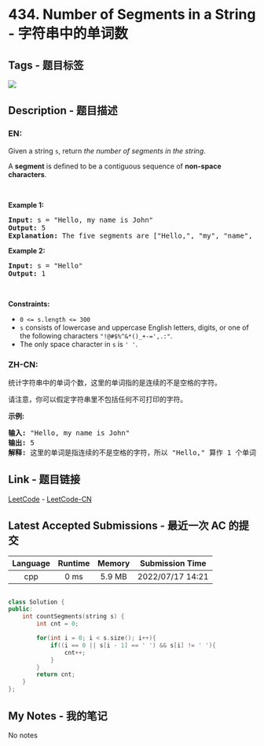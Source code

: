 
# 434. Number of Segments in a String - 字符串中的单词数

## Tags - 题目标签

 <img src="https://img.shields.io/badge/String-字符串-blue.svg">  


## Description - 题目描述

### EN:
<p>Given a string <code>s</code>, return <em>the number of segments in the string</em>.</p>

<p>A <strong>segment</strong> is defined to be a contiguous sequence of <strong>non-space characters</strong>.</p>

<p>&nbsp;</p>
<p><strong class="example">Example 1:</strong></p>

<pre>
<strong>Input:</strong> s = &quot;Hello, my name is John&quot;
<strong>Output:</strong> 5
<strong>Explanation:</strong> The five segments are [&quot;Hello,&quot;, &quot;my&quot;, &quot;name&quot;, &quot;is&quot;, &quot;John&quot;]
</pre>

<p><strong class="example">Example 2:</strong></p>

<pre>
<strong>Input:</strong> s = &quot;Hello&quot;
<strong>Output:</strong> 1
</pre>

<p>&nbsp;</p>
<p><strong>Constraints:</strong></p>

<ul>
	<li><code>0 &lt;= s.length &lt;= 300</code></li>
	<li><code>s</code> consists of lowercase and uppercase English letters, digits, or one of the following characters <code>&quot;!@#$%^&amp;*()_+-=&#39;,.:&quot;</code>.</li>
	<li>The only space character in <code>s</code> is <code>&#39; &#39;</code>.</li>
</ul>


### ZH-CN:
<p>统计字符串中的单词个数，这里的单词指的是连续的不是空格的字符。</p>

<p>请注意，你可以假定字符串里不包括任何不可打印的字符。</p>

<p><strong>示例:</strong></p>

<pre><strong>输入:</strong> &quot;Hello, my name is John&quot;
<strong>输出:</strong> 5
<strong>解释: </strong>这里的单词是指连续的不是空格的字符，所以 &quot;Hello,&quot; 算作 1 个单词。
</pre>



## Link - 题目链接

[LeetCode](https://leetcode.com/problems/number-of-segments-in-a-string/description/)  -  [LeetCode-CN](https://leetcode.cn/problems/number-of-segments-in-a-string/description/)
## Latest Accepted Submissions - 最近一次 AC 的提交


| Language | Runtime | Memory | Submission Time |
|:---:|:---:|:---:|:---:|
| cpp  | 0 ms | 5.9 MB | 2022/07/17 14:21 |

```cpp

class Solution {
public:
    int countSegments(string s) {
        int cnt = 0;

        for(int i = 0; i < s.size(); i++){
            if((i == 0 || s[i - 1] == ' ') && s[i] != ' '){
                cnt++;
            }
        }
        return cnt;
    }
};

```
## My Notes - 我的笔记


No notes

